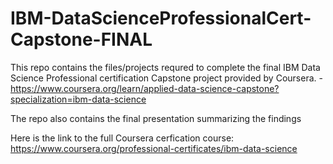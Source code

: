 # IBM-DataScienceProfessionalCert-Capstone-FINAL

This repo contains the files/projects requred to complete the final IBM Data Science Professional certification Capstone project provided by Coursera. - https://www.coursera.org/learn/applied-data-science-capstone?specialization=ibm-data-science

The repo also contains the final presentation summarizing the findings

Here is the link to the full Coursera cerfication course:  https://www.coursera.org/professional-certificates/ibm-data-science
